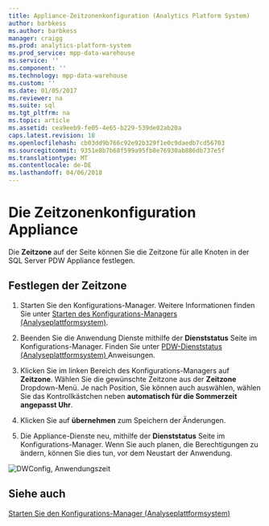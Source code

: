 ```yaml
---
title: Appliance-Zeitzonenkonfiguration (Analytics Platform System)
author: barbkess
ms.author: barbkess
manager: craigg
ms.prod: analytics-platform-system
ms.prod_service: mpp-data-warehouse
ms.service: ''
ms.component: ''
ms.technology: mpp-data-warehouse
ms.custom: ''
ms.date: 01/05/2017
ms.reviewer: na
ms.suite: sql
ms.tgt_pltfrm: na
ms.topic: article
ms.assetid: cea9eeb9-fe05-4e65-b229-539de02ab20a
caps.latest.revision: 18
ms.openlocfilehash: cb03dd9b766c92e92b329f1e0c9daedb7cd56703
ms.sourcegitcommit: 9351e8b7b68f599a95fb8e76930ab886db737e5f
ms.translationtype: MT
ms.contentlocale: de-DE
ms.lasthandoff: 04/06/2018
---
```

# <a name="appliance-time-zone-configuration"></a>Die Zeitzonenkonfiguration Appliance
Die **Zeitzone** auf der Seite können Sie die Zeitzone für alle Knoten in der SQL Server PDW Appliance festlegen.  
  
## <a name="to-set-the-time-zone"></a>Festlegen der Zeitzone  
  
1.  Starten Sie den Konfigurations-Manager. Weitere Informationen finden Sie unter [Starten des Konfigurations-Managers &#40;Analyseplattformsystem&#41;](launch-the-configuration-manager.md).  
  
2.  Beenden Sie die Anwendung Dienste mithilfe der **Dienststatus** Seite im Konfigurations-Manager. Finden Sie unter [PDW-Dienststatus &#40;Analyseplattformsystem&#41; ](pdw-services-status.md) Anweisungen.  
  
3.  Klicken Sie im linken Bereich des Konfigurations-Managers auf **Zeitzone**. Wählen Sie die gewünschte Zeitzone aus der **Zeitzone** Dropdown-Menü. Je nach Position, Sie können auch auswählen, wählen Sie das Kontrollkästchen neben **automatisch für die Sommerzeit angepasst Uhr**.  
  
4.  Klicken Sie auf **übernehmen** zum Speichern der Änderungen.  
  
5.  Die Appliance-Dienste neu, mithilfe der **Dienststatus** Seite im Konfigurations-Manager. Wenn Sie auch planen, die Berechtigungen zu ändern, können Sie dies tun, vor dem Neustart der Anwendung.  
  
![DWConfig, Anwendungszeit](./media/appliance-time-zone-configuration/SQL_Server_PDW_DWConfig_ApplTopTime.png "SQL_Server_PDW_DWConfig_ApplTopTime")  
  
## <a name="see-also"></a>Siehe auch  
[Starten Sie den Konfigurations-Manager &#40;Analyseplattformsystem&#41;](launch-the-configuration-manager.md)  
  
